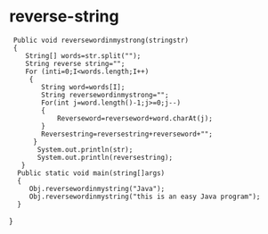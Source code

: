 # reverse-string
     Public void reversewordinmystrong(stringstr)
     {
        String[] words=str.split("");
        String reverse string="";
        For (inti=0;I<words.length;I++)
         {
            String word=words[I];
            String reversewordinmystrong="";
            For(int j=word.length()-1;j>=0;j--)
            {
                Reverseword=reverseword+word.charAt(j);
            }
            Reversestring=reversestring+reverseword+"";
          }
           System.out.println(str);
           System.out.println(reversestring);
       }
      Public static void main(string[]args)
      {
         Obj.reversewordinmystring("Java");
         Obj.reversewordinmystring("this is an easy Java program");
      }
}
